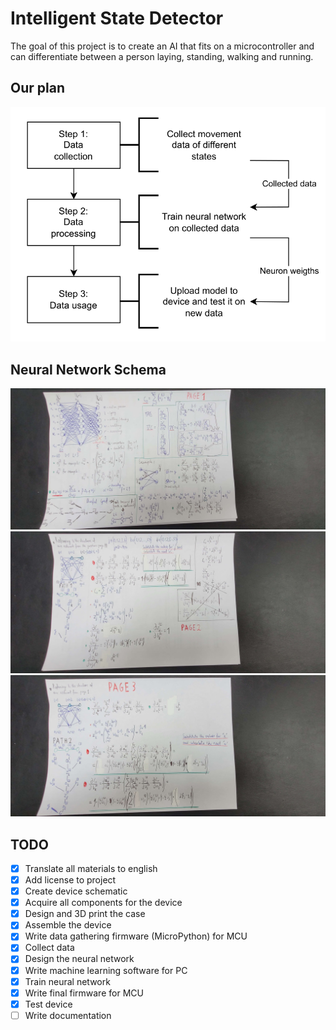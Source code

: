 # Intelligent State Detector
The goal of this project is to create an AI that fits on a microcontroller and can differentiate between a person laying, standing, walking and running.
## Our plan
![roadmap](images/roadmap.png)
## Neural Network Schema
![NeuralNetwork_1](images/NeuralNetwork_1.jpg)
![NeuralNetwork_2](images/NeuralNetwork_2.jpg)
![NeuralNetwork_3](images/NeuralNetwork_3.jpg)
## TODO
- [x] Translate all materials to english
- [x] Add license to project
- [x] Create device schematic
- [x] Acquire all components for the device
- [x] Design and 3D print the case
- [x] Assemble the device
- [x] Write data gathering firmware (MicroPython) for MCU
- [x] Collect data
- [x] Design the neural network
- [x] Write machine learning software for PC
- [x] Train neural network
- [x] Write final firmware for MCU
- [x] Test device
- [ ] Write documentation

